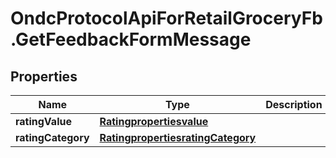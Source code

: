 # OndcProtocolApiForRetailGroceryFb.GetFeedbackFormMessage

## Properties
Name | Type | Description | Notes
------------ | ------------- | ------------- | -------------
**ratingValue** | [**Ratingpropertiesvalue**](Ratingpropertiesvalue.md) |  | [optional] 
**ratingCategory** | [**RatingpropertiesratingCategory**](RatingpropertiesratingCategory.md) |  | [optional] 
